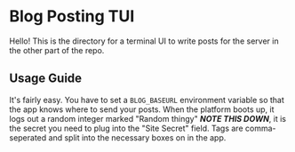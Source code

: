 # Blog Posting TUI

Hello! This is the directory for a terminal UI to write posts for the server in the other part of the repo.

## Usage Guide

It's fairly easy. You have to set a `BLOG_BASEURL` environment variable so that the app knows where to send your posts. When the platform boots up, it logs out a random integer marked "Random thingy" **_NOTE THIS DOWN_**, it is the secret you need to plug into the "Site Secret" field. Tags are comma-seperated and split into the necessary boxes on in the app.
